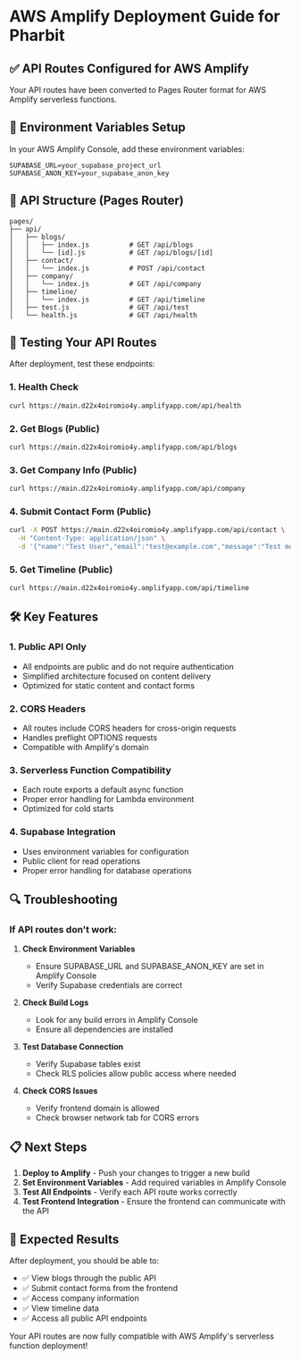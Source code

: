 # AWS Amplify Deployment Guide for Pharbit

## ✅ API Routes Configured for AWS Amplify

Your API routes have been converted to Pages Router format for AWS Amplify serverless functions.

## 🔧 Environment Variables Setup

In your AWS Amplify Console, add these environment variables:

```
SUPABASE_URL=your_supabase_project_url
SUPABASE_ANON_KEY=your_supabase_anon_key
```

## 📁 API Structure (Pages Router)

```
pages/
├── api/
│   ├── blogs/
│   │   ├── index.js          # GET /api/blogs
│   │   └── [id].js           # GET /api/blogs/[id]
│   ├── contact/
│   │   └── index.js          # POST /api/contact
│   ├── company/
│   │   └── index.js          # GET /api/company
│   ├── timeline/
│   │   └── index.js          # GET /api/timeline
│   ├── test.js               # GET /api/test
│   └── health.js             # GET /api/health
```

## 🚀 Testing Your API Routes

After deployment, test these endpoints:

### 1. Health Check
```bash
curl https://main.d22x4oiromio4y.amplifyapp.com/api/health
```

### 2. Get Blogs (Public)
```bash
curl https://main.d22x4oiromio4y.amplifyapp.com/api/blogs
```

### 3. Get Company Info (Public)
```bash
curl https://main.d22x4oiromio4y.amplifyapp.com/api/company
```

### 4. Submit Contact Form (Public)
```bash
curl -X POST https://main.d22x4oiromio4y.amplifyapp.com/api/contact \
  -H "Content-Type: application/json" \
  -d '{"name":"Test User","email":"test@example.com","message":"Test message"}'
```

### 5. Get Timeline (Public)
```bash
curl https://main.d22x4oiromio4y.amplifyapp.com/api/timeline
```

## 🛠️ Key Features

### 1. **Public API Only**
- All endpoints are public and do not require authentication
- Simplified architecture focused on content delivery
- Optimized for static content and contact forms

### 2. **CORS Headers**
- All routes include CORS headers for cross-origin requests
- Handles preflight OPTIONS requests
- Compatible with Amplify's domain

### 3. **Serverless Function Compatibility**
- Each route exports a default async function
- Proper error handling for Lambda environment
- Optimized for cold starts

### 4. **Supabase Integration**
- Uses environment variables for configuration
- Public client for read operations
- Proper error handling for database operations

## 🔍 Troubleshooting

### If API routes don't work:

1. **Check Environment Variables**
   - Ensure SUPABASE_URL and SUPABASE_ANON_KEY are set in Amplify Console
   - Verify Supabase credentials are correct

2. **Check Build Logs**
   - Look for any build errors in Amplify Console
   - Ensure all dependencies are installed

3. **Test Database Connection**
   - Verify Supabase tables exist
   - Check RLS policies allow public access where needed

4. **Check CORS Issues**
   - Verify frontend domain is allowed
   - Check browser network tab for CORS errors

## 📋 Next Steps

1. **Deploy to Amplify** - Push your changes to trigger a new build
2. **Set Environment Variables** - Add required variables in Amplify Console
3. **Test All Endpoints** - Verify each API route works correctly
4. **Test Frontend Integration** - Ensure the frontend can communicate with the API

## 🎯 Expected Results

After deployment, you should be able to:
- ✅ View blogs through the public API
- ✅ Submit contact forms from the frontend
- ✅ Access company information
- ✅ View timeline data
- ✅ Access all public API endpoints

Your API routes are now fully compatible with AWS Amplify's serverless function deployment!